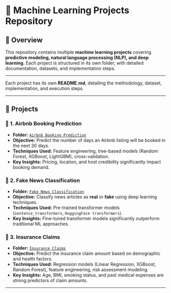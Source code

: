 # 🚀 Machine Learning Projects Repository

## 📌 Overview
This repository contains multiple **machine learning projects** covering **predictive modeling, natural language processing (NLP), and deep learning**. Each project is structured in its own folder, with detailed documentation, datasets, and implementation steps.

---

Each project has its own **README.md**, detailing the methodology, dataset, implementation, and execution steps.

---

## 📁 Projects

### 🏡 **1. Airbnb Booking Prediction**
- **Folder:** [`Airbnb Booking Prediction`](./Airbnb%20Booking%20Prediction)
- **Objective:** Predict the number of days an Airbnb listing will be booked in the next 30 days.
- **Techniques Used:** Feature engineering, tree-based models (Random Forest, XGBoost, LightGBM), cross-validation.
- **Key Insights:** Pricing, location, and host credibility significantly impact booking demand.

### 📰 **2. Fake News Classification**
- **Folder:** [`Fake News Classification`](./Fake%20News%20Classification)
- **Objective:** Classify news articles as **real** or **fake** using deep learning techniques.
- **Techniques Used:** Pre-trained transformer models (`sentence_transformers`, `HuggingFace transformers`).
- **Key Insights:** Fine-tuned transformer models significantly outperform traditional ML approaches.

### 🏥 **3. Insurance Claims**
- **Folder:** [`Insurance Claims`](./Insurance%20Claims)
- **Objective:** Predict the insurance claim amount based on demographic and health factors.
- **Techniques Used:** Regression models (Linear Regression, XGBoost, Random Forest), feature engineering, risk assessment modeling.
- **Key Insights:** Age, BMI, smoking status, and past medical expenses are strong predictors of claim amounts.

---
